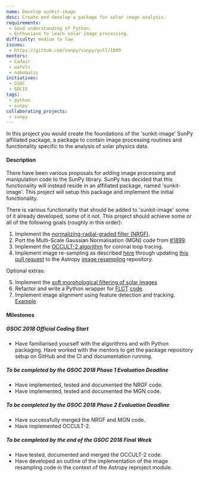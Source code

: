 ```yaml
---
name: Develop sunkit-image
desc: Create and develop a package for solar image analysis.
requirements:
 - Good understanding of Python.
 - Enthusiasm to learn solar image processing.
difficulty: medium to low
issues:
 - https://github.com/sunpy/sunpy/pull/1899
mentors:
 - Cadair
 - wafels
 - nabobalis
initiatives:
 - GSOC
 - SOCIS
tags:
 - python
 - sunpy
collaborating_projects:
 - sunpy
---
```


In this project you would create the foundations of the 'sunkit-image' SunPy
affiliated package, a package to contain image processing routines and
functionality specific to the analysis of solar physics data.

#### Description

There have been various proposals for adding image processing and manipulation
code to the SunPy library. SunPy has decided that this functionality will
instead reside in an affiliated package, named 'sunkit-image'. This
project will setup this package and implement the initial functionality.

There is various functionality that should be added to 'sunkit-image' some of it
already developed, some of it not. This project should achieve some or all of
the following goals (roughly in this order):

1. Implement the [normalizing-radial-graded filter (NRGF)](http://adsabs.harvard.edu/abs/2006SoPh..236..263M).
2. Port the Multi-Scale Gaussian Normalisation (MGN) code from [#1899](https://github.com/sunpy/sunpy/pull/1899).
3. Implement the [OCCULT-2 algorithm](http://arxiv.org/abs/1307.5046) for coronal loop tracing.
4. Implement image re-sampling as described [here](https://link.springer.com/content/pdf/10.1023/B:SOLA.0000021743.24248.b0.pdf) through updating [this pull request](https://github.com/astrofrog/reproject/pull/52) to the Astropy [image resampling](https://reproject.readthedocs.io/en/stable/) repository.

Optional extras:

5. Implement the [soft morphological filtering of solar images](https://www.aanda.org/articles/aa/pdf/2006/38/aa4852-06.pdf)
6. Refactor and write a Python wrapper for [FLCT](https://arxiv.org/abs/0712.4289) [code](http://solarmuri.ssl.berkeley.edu/overview/publicdownloads/software.html).
7. Implement image alignment using feature detection and tracking. [Example](http://scikit-image.org/docs/dev/auto_examples/features_detection/plot_brief.html)


#### Milestones

##### GSOC 2018 Official Coding Start

* Have familiarised yourself with the algorithms and with Python packaging. Have worked with the mentors to get the package repository setup on GitHub and the CI and documentation running.

##### To be completed by the GSOC 2018 Phase 1 Evaluation Deadline

* Have implemented, tested and documented the NRGF code.
* Have implemented, tested and documented the MGN code.

##### To be completed by the GSOC 2018 Phase 2 Evaluation Deadline

* Have successfully merged the NRGF and MGN code.
* Have implemented OCCULT-2.

##### To be completed by the end of the GSOC 2018 Final Week 

* Have tested, documented and merged the OCCULT-2 code.
* Have developed an outline of the implementation of the image resampling code in the context of the Astropy reproject module.
